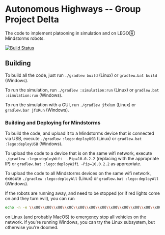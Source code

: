 # Autonomous Highways -- Group Project Delta

The code to implement platooning in simulation and on LEGOⓇ Mindstorms robots.

[![Build Status](https://travis-ci.com/jackwickham/group-project-delta.svg?token=DtrLKaeqQLW7MbyBRvfb&branch=master)](https://travis-ci.com/jackwickham/group-project-delta)

## Building
To build all the code, just run `./gradlew build` (Linux) or `gradlew.bat build` (Windows).

To run the simulation, run `./gradlew :simulation:run` (Linux) or `gradlew.bat :simulation:run` (Windows).

To run the simulation with a GUI, run `./gradlew jfxRun` (Linux) or `gradlew.bar jfxRun` (Windows).

### Building and Deploying for Mindstorms
To build the code, and upload it to a Mindstorms device that is connected via USB, execute `./gradlew :lego:deployUSB` (Linux) or `gradlew.bat :lego:deployUSB` (Windows).

To upload the code to a device that is on the same wifi network, execute `./gradlew :lego:deployWifi  -Pip=10.0.2.2` (replacing with the appropriate IP) or `gradlew.bat :lego:deployWifi -Pip=10.0.2.2` as appropriate.

To upload the code to all Mindstorms devices on the same wifi network, execute `./gradlew :lego:deployAll` (Linux) or `gradlew.bat :lego:deployAll` (Windows).

If the robots are running away, and need to be stopped (or if red lights come on and they turn evil), you can run
```bash
echo -n -e \\x00\\x00\\x00\\x0C\\x00\\x00\\x00\\x00\\x00\\x00\\x00\\x00 | nc -4u -w1 10.0.2.255 5187
```
on Linux (and probably MacOS) to emergency stop all vehicles on the network. If you're running Windows, you can try the Linux subsystem, but otherwise you're doomed.
